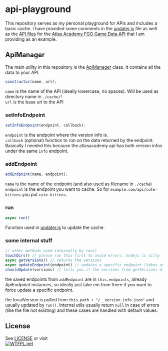 # api-playground

This repository serves as my personal playground for APIs and includes a basic cache. I have provided some comments in the [updater.js](updater.js) file as well as the [API files](apis) for the [Atlas Academy FGO Game Data API](https://api.atlasacademy.io/docs#/) that I am providing as an example.

## ApiManager

The main utility in this repository is the [ApiManager](utils/ApiManager.js) class. It contains all the data to your API.

```js
constructor(name, url);
```

`name` is the name of the API (ideally lowercase, no spaces). Will be used as directory name in `./cache/`!  
`url` is the base url to the API

### setInfoEndpoint

```js
setInfoEndpoint(endpoint, callback);
```

`endpoint` is the endpoint where the version info is.  
`callback` (optional) function to run on the data returned by the endpoint. Basically I needed this because the atlasacademy api has both version infos under the same `info` endpoint.

### addEndpoint

```js
addEndpoint(name, endpoint);
```

`name` is the name of the endpoint (and also used as filename in `./cache`)  
`endpoint` is the endpoint you want to cache. So for `example.com/api/cute-kittens` you put `cute-kittens`.

### run

```js
async run()
```

Function used in [updater.js](updater.js) to update the cache.

### some internal stuff

```js
// other methods used internally by run()
touchDirs() // please run this first to avoid errors. nodejs is silly
async getVersions() // returns the versions
async updateEndpoint(endpoint) // updates a specific endpoint (takes an ApiEndpoint instance as arg)
shouldUpdate(versions) // tells you if the versions from getVersions differ
```

the saved endpoints from `addEndpoint` are in `this.endpoints`, already ApiEndpoint instances, so ideally just take em from there if you want to force update a specific endpoint.

the localVersion is pulled from `this.path + "/__version_info.json"` and usually updated by `run()`. Internal utils usually return `null` in case of errors (like the file not existing) and these cases are handled with default values.

## License

See [LICENSE](LICENSE) or visit  
[![WTFPL](http://www.wtfpl.net/wp-content/uploads/2012/12/wtfpl-badge-1.png).net](http://www.wtfpl.net/)
